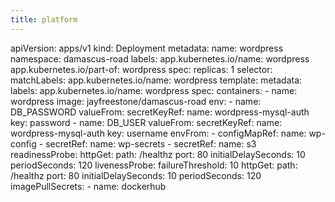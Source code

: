 ```yaml
---
title: platform
---
```

apiVersion: apps/v1 kind: Deployment metadata: name: wordpress namespace: damascus-road labels: app.kubernetes.io/name: wordpress app.kubernetes.io/part-of: wordpress spec: replicas: 1 selector: matchLabels: app.kubernetes.io/name: wordpress template: metadata: labels: app.kubernetes.io/name: wordpress spec: containers: - name: wordpress image: jayfreestone/damascus-road env: - name: DB_PASSWORD valueFrom: secretKeyRef: name: wordpress-mysql-auth key: password - name: DB_USER valueFrom: secretKeyRef: name: wordpress-mysql-auth key: username envFrom: - configMapRef: name: wp-config - secretRef: name: wp-secrets - secretRef: name: s3 readinessProbe: httpGet: path: /healthz port: 80 initialDelaySeconds: 10 periodSeconds: 120 livenessProbe: failureThreshold: 10 httpGet: path: /healthz port: 80 initialDelaySeconds: 10 periodSeconds: 120 imagePullSecrets: - name: dockerhub
